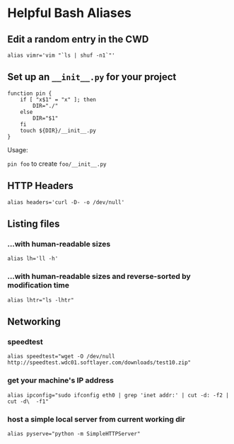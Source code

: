 # Helpful Bash Aliases

## Edit a random entry in the CWD

    alias vimr='vim "`ls | shuf -n1`"'

## Set up an `__init__.py` for your project

    function pin {                                                                   
        if [ "x$1" = "x" ]; then                                                     
            DIR="./"                                                                 
        else                                                                         
            DIR="$1"                                                                 
        fi                                                                           
        touch ${DIR}/__init__.py                                                     
    }                                                                                

Usage:

`pin foo` to create `foo/__init__.py`

## HTTP Headers

    alias headers='curl -D- -o /dev/null'

## Listing files

### ...with human-readable sizes

    alias lh='ll -h'

### ...with human-readable sizes and reverse-sorted by modification time

    alias lhtr="ls -lhtr"

## Networking

### speedtest

    alias speedtest="wget -O /dev/null http://speedtest.wdc01.softlayer.com/downloads/test10.zip"

### get your machine's IP address

    alias ipconfig="sudo ifconfig eth0 | grep 'inet addr:' | cut -d: -f2 | cut -d\  -f1"

### host a simple local server from current working dir

    alias pyserve="python -m SimpleHTTPServer"


